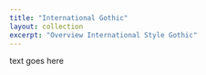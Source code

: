 ```yaml
---
title: "International Gothic"
layout: collection
excerpt: "Overview International Style Gothic"
---
```


text goes here
